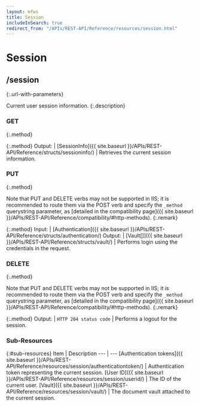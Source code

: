 ```yaml
---
layout: mfws
title: Session
includeInSearch: true
redirect_from: "/APIs/REST-API/Reference/resources/session.html"
---
```


# Session

## /session
{:.url-with-parameters}

Current user session information.
{:.description}

### GET
{:.method}

{:.method}
Output: | [SessionInfo]({{ site.baseurl }}/APIs/REST-API/Reference/structs/sessioninfo/)
| Retrieves the current session information. 

### PUT
{:.method}

Note that PUT and DELETE verbs may not be supported in IIS; it is recommended to route them via the POST verb and specify the `_method` querystring parameter, as [detailed in the compatibility page]({{ site.baseurl }}/APIs/REST-API/Reference/compatibility/#http-methods).
{:.remark}

{:.method}
Input: | [Authentication]({{ site.baseurl }}/APIs/REST-API/Reference/structs/authentication/)
Output: | [Vault[]]({{ site.baseurl }}/APIs/REST-API/Reference/structs/vault/)
| Performs login using the credentials in the request. 

### DELETE
{:.method}

Note that PUT and DELETE verbs may not be supported in IIS; it is recommended to route them via the POST verb and specify the `_method` querystring parameter, as [detailed in the compatibility page]({{ site.baseurl }}/APIs/REST-API/Reference/compatibility/#http-methods).
{:.remark}

{:.method}
Output: | `HTTP 204 status code`
| Performs a logout for the session. 

### Sub-Resources

{:#sub-resources}
Item | Description
--- | ---
[Authentication tokens]({{ site.baseurl }}/APIs/REST-API/Reference/resources/session/authenticationtoken/) | Authentication token representing the current session. 
[User ID]({{ site.baseurl }}/APIs/REST-API/Reference/resources/session/userid/) | The ID of the current user. 
[Vault]({{ site.baseurl }}/APIs/REST-API/Reference/resources/session/vault/) | The document vault attached to the current session. 